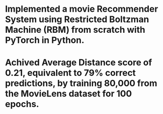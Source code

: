 # Implemented a movie Recommender System using Restricted Boltzman Machine (RBM) from scratch with PyTorch in Python.
# Achived Average Distance score of 0.21, equivalent to 79% correct predictions, by training 80,000 from the MovieLens dataset for 100 epochs.
